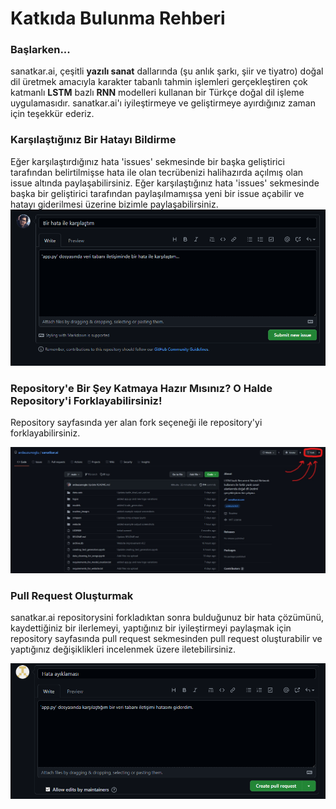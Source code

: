 # Katkıda Bulunma Rehberi

### Başlarken...

sanatkar.ai, çeşitli **yazılı sanat** dallarında (şu anlık şarkı, şiir ve tiyatro) doğal dil üretmek amacıyla karakter tabanlı tahmin işlemleri gerçekleştiren çok katmanlı **LSTM** bazlı **RNN** modelleri kullanan bir Türkçe doğal dil işleme uygulamasıdır. sanatkar.ai'ı iyileştirmeye ve geliştirmeye ayırdığınız zaman için teşekkür ederiz. 

### Karşılaştığınız Bir Hatayı Bildirme

Eğer karşılaştırdığınız hata 'issues' sekmesinde bir başka geliştirici tarafından belirtilmişse hata ile olan tecrübenizi halihazırda açılmış olan issue altında paylaşabilirsiniz. Eğer karşılaştığınız hata 'issues' sekmesinde başka bir geliştirici tarafından paylaşılmamışsa yeni bir issue açabilir ve hatayı giderilmesi üzerine bizimle paylaşabilirsiniz.
![new-issue](https://raw.githubusercontent.com/ardauzunoglu/sanatkar.ai/main/readme_images/new-issue.png)

### Repository'e Bir Şey Katmaya Hazır Mısınız? O Halde Repository'i Forklayabilirsiniz!

Repository sayfasında yer alan fork seçeneği ile repository'yi forklayabilirsiniz.

![fork](https://raw.githubusercontent.com/ardauzunoglu/sanatkar.ai/main/readme_images/fork.jpg)

### Pull Request Oluşturmak

sanatkar.ai repositorysini forkladıktan sonra bulduğunuz bir hata çözümünü, kaydettiğiniz bir ilerlemeyi, yaptığınız bir iyileştirmeyi paylaşmak için repository sayfasında pull request sekmesinden pull request oluşturabilir ve yaptığınız değişiklikleri incelenmek üzere iletebilirsiniz. 

![new-pull-request](https://raw.githubusercontent.com/ardauzunoglu/sanatkar.ai/main/readme_images/new-pull-request.png)
